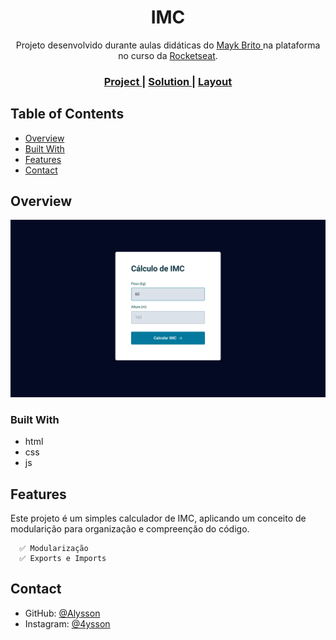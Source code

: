 <h1 align="center">IMC</h1>

<div align="center">
    Projeto desenvolvido durante aulas didáticas do <a href="https://github.com/maykbrito"> Mayk Brito </a> na plataforma no curso da <a href="https://rocketseat.com.br">Rocketseat</a>.
</div>

<div align="center">
  <h3>
    <a href="https://alrenp.github.io/foguetes/Explorer/classes/stage05/02-calc-imc" target="_blank">
      Project
    </a>
    <span> | </span>
    <a href="https://github.com/AlRenp/foguetes/tree/main/Explorer/classes/stage05/02-calc-imc" target="_blank">
      Solution
    </a>
    <span> | </span>
    <a href="https://www.figma.com/file/1zf9wYwlAIdGXfFnIoWrda/IMC-(Copy)?type=design&node-id=6-5&mode=design&t=KMDEl1eMt9aMAUs6-0">
      Layout
    </a>
  </h3>
</div>

<!-- TABLE OF CONTENTS -->

## Table of Contents

- [Overview](#overview)
- [Built With](#built-with)
- [Features](#features)
- [Contact](#contact)

<!-- OVERVIEW -->

## Overview
![screenshot](./.github/preview.png)


### Built With

<!-- This section should list any major frameworks that you built your project using. Here are a few examples.-->

- html
- css
- js

## Features

<!-- List the features of your application or follow the template. Don't share the figma file here :) -->

<p>
    Este projeto é um simples calculador de IMC, aplicando um conceito de modularição para organização e compreenção do código.

      ✅ Modularização
      ✅ Exports e Imports
</p>

## Contact

<!-- - Website [your-website.com](https://{your-web-site-link}) -->

- GitHub: [@Alysson](https://github.com/alrenp)
- Instagram: [@4ysson](https://instagram.com/4ysson)